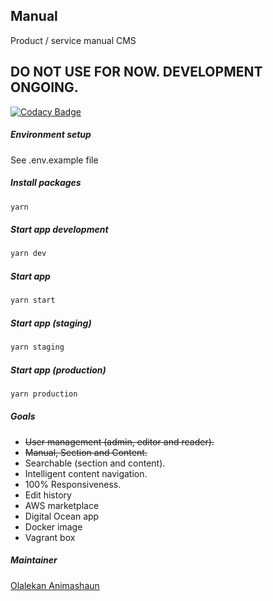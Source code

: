 ## Manual

Product / service manual CMS

## DO NOT USE FOR NOW. DEVELOPMENT ONGOING.

[![Codacy Badge](https://app.codacy.com/project/badge/Grade/cf9240677a0149859cfaaeedf0f8f996)](https://www.codacy.com/gh/weissthorn/manual/dashboard?utm_source=github.com&utm_medium=referral&utm_content=weissthorn/manual&utm_campaign=Badge_Grade)

##### Environment setup

See .env.example file

##### Install packages

```sh
yarn
```

##### Start app development

```sh
yarn dev
```

##### Start app

```sh
yarn start
```

##### Start app (staging)

```sh
yarn staging
```

##### Start app (production)

```sh
yarn production
```

##### Goals

- ~~User management (admin, editor and reader).~~
- ~~Manual, Section and Content.~~
- Searchable (section and content).
- Intelligent content navigation.
- 100% Responsiveness.
- Edit history
- AWS marketplace
- Digital Ocean app
- Docker image
- Vagrant box

##### Maintainer

[Olalekan Animashaun](https://github.com/kimolalekan)
